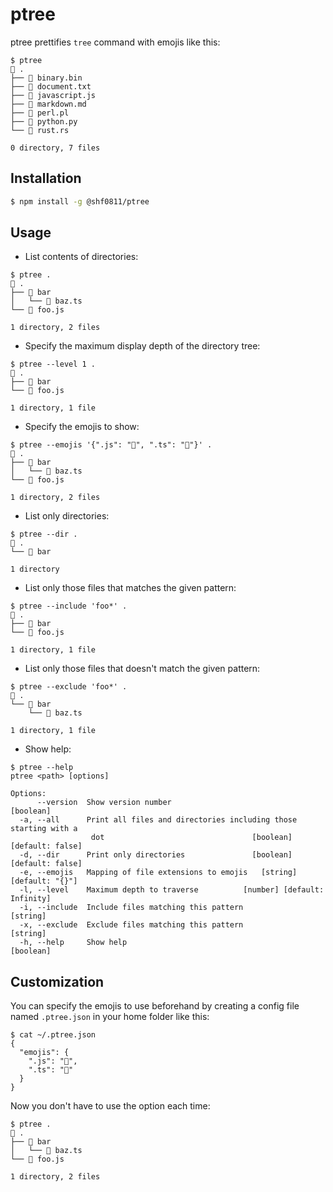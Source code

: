 # ptree

ptree prettifies `tree` command with emojis like this:

```
$ ptree
📁 .
├── 🤖 binary.bin
├── 📄 document.txt
├── 🦏 javascript.js
├── 📝 markdown.md
├── 🐪 perl.pl
├── 🐍 python.py
└── 🦀 rust.rs

0 directory, 7 files
```

## Installation

```sh
$ npm install -g @shf0811/ptree
```

## Usage

* List contents of directories:

```
$ ptree .
📁 .
├── 📁 bar
│   └── 📄 baz.ts
└── 📄 foo.js

1 directory, 2 files
```

* Specify the maximum display depth of the directory tree:

```
$ ptree --level 1 .
📁 .
├── 📁 bar
└── 📄 foo.js

1 directory, 1 file
```

* Specify the emojis to show:

```
$ ptree --emojis '{".js": "🦏", ".ts": "🦕"}' .
📁 .
├── 📁 bar
│   └── 🦕 baz.ts
└── 🦏 foo.js

1 directory, 2 files
```

* List only directories:

```
$ ptree --dir .
📁 .
└── 📁 bar

1 directory
```

* List only those files that matches the given pattern:

```
$ ptree --include 'foo*' .
📁 .
├── 📁 bar
└── 📄 foo.js

1 directory, 1 file
```

* List only those files that doesn't match the given pattern:

```
$ ptree --exclude 'foo*' .
📁 .
└── 📁 bar
    └── 📄 baz.ts

1 directory, 1 file
```

* Show help:

```
$ ptree --help
ptree <path> [options]

Options:
      --version  Show version number                                   [boolean]
  -a, --all      Print all files and directories including those starting with a
                  dot                                 [boolean] [default: false]
  -d, --dir      Print only directories               [boolean] [default: false]
  -e, --emojis   Mapping of file extensions to emojis   [string] [default: "{}"]
  -l, --level    Maximum depth to traverse          [number] [default: Infinity]
  -i, --include  Include files matching this pattern                    [string]
  -x, --exclude  Exclude files matching this pattern                    [string]
  -h, --help     Show help                                             [boolean]
```

## Customization

You can specify the emojis to use beforehand by creating a config file named `.ptree.json` in your home folder like this:

```
$ cat ~/.ptree.json 
{
  "emojis": {
    ".js": "🦏",
    ".ts": "🦕"
  }
}
```

Now you don't have to use the option each time:

```
$ ptree .
📁 .
├── 📁 bar
│   └── 🦕 baz.ts
└── 🦏 foo.js

1 directory, 2 files
```

